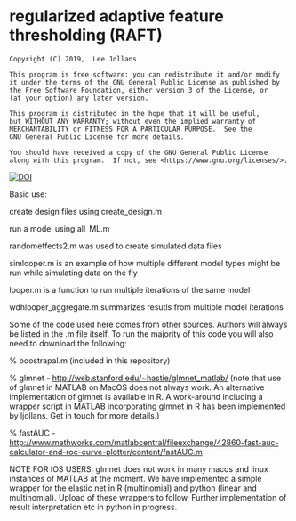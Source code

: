 # regularized adaptive feature thresholding (RAFT)
    Copyright (C) 2019,  Lee Jollans

    This program is free software: you can redistribute it and/or modify
    it under the terms of the GNU General Public License as published by
    the Free Software Foundation, either version 3 of the License, or
    (at your option) any later version.

    This program is distributed in the hope that it will be useful,
    but WITHOUT ANY WARRANTY; without even the implied warranty of
    MERCHANTABILITY or FITNESS FOR A PARTICULAR PURPOSE.  See the
    GNU General Public License for more details.

    You should have received a copy of the GNU General Public License
    along with this program.  If not, see <https://www.gnu.org/licenses/>.


[![DOI](https://zenodo.org/badge/74484393.svg)](https://zenodo.org/badge/latestdoi/74484393)

Basic use:

create design files using create_design.m

run a model using all_ML.m

randomeffects2.m was used to create simulated data files

simlooper.m is an example of how multiple different model types might be run while simulating data on the fly

looper.m is a function to run multiple iterations of the same model

wdhlooper_aggregate.m summarizes resutls from multiple model iterations

Some of the code used here comes from other sources. Authors will always be listed in the .m file itself.
To run the majority of this code you will also need to download the following:

% boostrapal.m (included in this repository)

% glmnet - http://web.stanford.edu/~hastie/glmnet_matlab/
(note that use of glmnet in MATLAB on MacOS does not always work. An alternative implementation of glmnet is available in R. A work-around including a wrapper script in MATLAB incorporating glmnet in R has been implemented by ljollans. Get in touch for more details.)

% fastAUC - http://www.mathworks.com/matlabcentral/fileexchange/42860-fast-auc-calculator-and-roc-curve-plotter/content/fastAUC.m


NOTE FOR IOS USERS: glmnet does not work in many macos and linux instances of MATLAB at the moment. We have implemented a simple wrapper for the elastic net in R (multinomial) and python (linear and multinomial). Upload of these wrappers to follow. Further implementation of result interpretation etc in python in progress.

